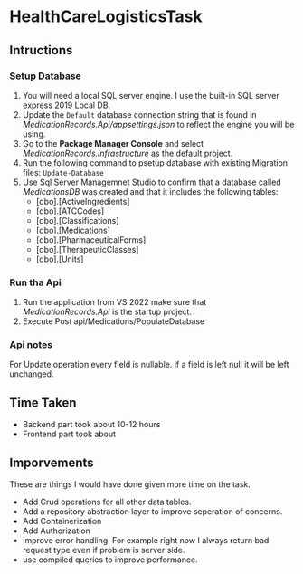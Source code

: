 # HealthCareLogisticsTask

## Intructions

### Setup Database
1. You will need a local SQL server engine. I use the built-in SQL server express 2019 Local DB.
2. Update the <code>Default</code> database connection string  that is found in *MedicationRecords.Api/appsettings.json* to reflect the engine you will be using.
3. Go to the **Package Manager Console** and select *MedicationRecords.Infrastructure* as the default project.
4. Run the following command to psetup database with existing Migration files: <code>Update-Database</code> 
5. Use Sql Server Managemnet Studio to confirm that a database called *MedicationsDB* was created and that it includes the following tables:
	- [dbo].[ActiveIngredients]
	- [dbo].[ATCCodes]
	- [dbo].[Classifications]
	- [dbo].[Medications]
	- [dbo].[PharmaceuticalForms]
	- [dbo].[TherapeuticClasses]
	- [dbo].[Units]
	
### Run tha Api
1. Run the application from VS 2022 make sure that *MedicationRecords.Api* is the startup project.
2. Execute Post api/Medications/PopulateDatabase

### Api notes
For Update operation every field is nullable. if a field is left null it will be left unchanged.

## Time Taken

- Backend part took about 10-12 hours
- Frontend part took about

## Imporvements
These are things I would have done given more time on the task.

- Add Crud operations for all other data tables.
- Add a repository abstraction layer to improve seperation of concerns.
- Add Containerization
- Add Authorization
- improve error handling. For example right now I always return bad request type even if problem is server side.
- use compiled queries to improve performance.